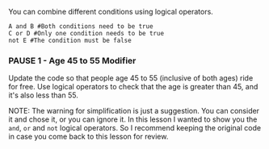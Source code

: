 You can combine different conditions using logical operators.

```
A and B #Both conditions need to be true
C or D #Only one condition needs to be true
not E #The condition must be false

```

### PAUSE 1 - Age 45 to 55 Modifier
Update the code so that people age 45 to 55 (inclusive of both ages) ride for free.
Use logical operators to check that the age is greater than 45, and it's also less than 55.

NOTE: The warning for simplification is just a suggestion. You can consider it and chose it, or you can ignore it. In this lesson I wanted to show you the `and`, `or` and `not` logical operators. So I recommend keeping the original code in case you come back to this lesson for review.

